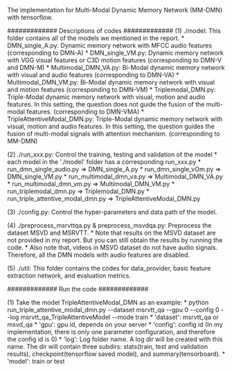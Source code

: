 The implementation for Multi-Modal Dynamic Memory Network (MM-DMN) with tensorflow.

############# Descriptions of codes ############# 
(1) ./model: This folder contains all of the models we mentioned in the report. 
    * DMN_single_A.py: Dynamic memory network with MFCC audio features (corresponding to DMN-A)
    * DMN_single_VM.py: Dynamic memory network with VGG visual features or C3D motion features  (corresponding to DMN-V and DMN-M)
    * Multimodal_DMN_VA.py: Bi-Modal dynamic memory network with visual and audio features (corresponding to DMN-VA)
    * Multimodal_DMN_VM.py: Bi-Modal dynamic memory network with visual and motion features (corresponding to DMN-VM)
    * Triplemodal_DMN.py: Triple-Modal dynamic memory network with visual, motion and audio features. In this setting, the question does not guide the fusion of the multi-modal features. (corresponding to DMN-VMA)
    * TripleAttentiveModal_DMN.py: Triple-Modal dynamic memory network with visual, motion and audio features. In this setting, the question guides the fusion of multi-modal signals with attention mechanism. (corresponding to MM-DMN)

(2) ./run_xxx.py: Control the training, testing and validation of the model
    * each model in the './model' folder has a corresponding run_xxx.py
    * run_dmn_single_audio.py => DMN_single_A.py
    * run_dmn_single_vOm.py => DMN_single_VM.py
    * run_multimodal_dmn_va.py => Multimodal_DMN_VA.py
    * run_multimodal_dmn_vm.py => Multimodal_DMN_VM.py
    * run_triplemodal_dmn.py => Triplemodal_DMN.py
    * run_triple_attentive_modal_dmn.py => TripleAttentiveModal_DMN.py

(3) ./config.py: Control the hyper-parameters and data path of the model.

(4) ./preprocess_msrvttqa.py & preprocess_msvdqa.py: Preprocess the dataset MSVD and MSRVTT.
    * Note that results on the MSVD dataset are not provided in my report. But you can still obtain the results by running the code.
    * Also note that, videos in MSVD dataset do not have audio signals. Therefore, all the DMN models with audio features are disabled.

(5) ./util: This folder contains the codes for data_provider, basic feature extraction network, and evaluation metrics.


############# Run the code #############
 
(1) Take the model TripleAttentiveModal_DMN as an example:
	* python run_triple_attentive_modal_dmn.py --dataset msrvtt_qa --gpu 0 --config 0 --log msrvtt_qa_TripleAttentiveModel --mode train
	* 'dataset': msrvtt_qa or msvd_qa
	* 'gpu': gpu id, depends on your server
	* 'config': config id (In my implementation, there is only one parameter configuration, and therefore the config id is 0)
	* 'log': Log folder name. A log dir will be created with this name. The dir will contain three subdirs: stats(train, test and validation results), checkpoint(tensorflow saved model), and summary(tensorboard).
	* 'model': train or test
